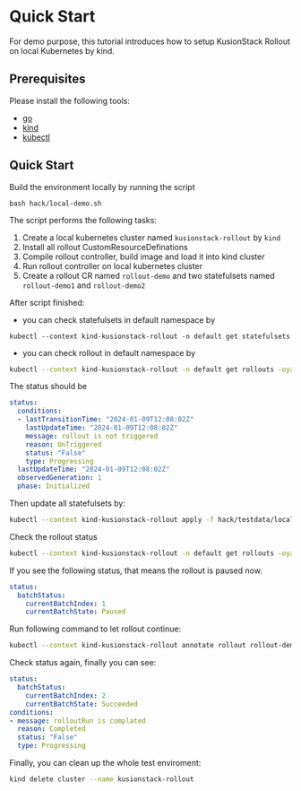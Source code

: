 # Quick Start

For demo purpose, this tutorial introduces how to setup KusionStack Rollout on local Kubernetes by kind.


## Prerequisites

Please install the following tools:
- [go](https://go.dev/doc/install)
- [kind](https://kind.sigs.k8s.io/docs/user/quick-start/#installation)
- [kubectl](https://kubernetes.io/docs/tasks/tools/)

## Quick Start

Build the environment locally by running the script

```
bash hack/local-demo.sh
```

The script performs the following tasks:
1. Create a local kubernetes cluster named `kusionstack-rollout` by `kind`
2. Install all rollout CustomResourceDefinations
3. Compile rollout controller, build image and load it into kind cluster
4. Run rollout controller on local kubernetes cluster
5. Create a rollout CR named `rollout-demo` and two statefulsets named `rollout-demo1` and `rollout-demo2`


After script finished:
- you can check statefulsets in default namespace by 
```shell
kubectl --context kind-kusionstack-rollout -n default get statefulsets                                
```

- you can check rollout in default namespace by 
```bash
kubectl --context kind-kusionstack-rollout -n default get rollouts -oyaml
```
The status should be

```yaml
status:
  conditions:
  - lastTransitionTime: "2024-01-09T12:08:02Z"
    lastUpdateTime: "2024-01-09T12:08:02Z"
    message: rollout is not triggered
    reason: UnTriggered
    status: "False"
    type: Progressing
  lastUpdateTime: "2024-01-09T12:08:02Z"
  observedGeneration: 1
  phase: Initialized
```


Then update all statefulsets by:
```bash
kubectl --context kind-kusionstack-rollout apply -f hack/testdata/local-up/update-workloads.yaml
```

Check the rollout status
```bash
kubectl --context kind-kusionstack-rollout -n default get rollouts -oyaml
```

If you see the following status, that means the rollout is paused now.
```yaml
status:
  batchStatus:
    currentBatchIndex: 1
    currentBatchState: Paused
```

Run following command to let rollout continue:
```bash
kubectl --context kind-kusionstack-rollout annotate rollout rollout-demo --overwrite rollout.kusionstack.io/manual-command="resume"
```

Check status again, finally you can see:
```yaml
status:
  batchStatus:
    currentBatchIndex: 2
    currentBatchState: Succeeded
conditions:
- message: rolloutRun is complated
  reason: Completed
  status: "False"
  type: Progressing
```

Finally, you can clean up the whole test enviroment:
```bash
kind delete cluster --name kusionstack-rollout
```
